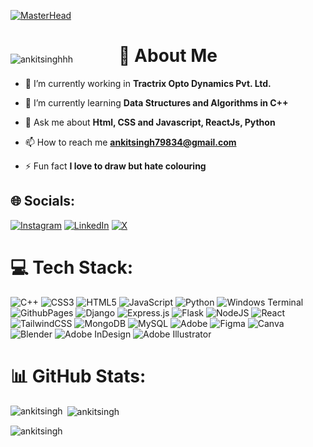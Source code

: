 [![MasterHead](https://www.digitalsolutionservices.com/img/services/web%20development.gif)](https://ankitsinghhh.io)

<div style=" position:relative">
<p align="left" style="position:absolute"> <img src="https://komarev.com/ghpvc/?username=ankitsinghhh&label=Profile%20views&color=0e75b6&style=flat" alt="ankitsinghhh" /> </p>

<h1 align="center">💫 About Me</h1>
</div>


- 🔭 I’m currently working in **Tractrix Opto Dynamics Pvt. Ltd.**

- 🌱 I’m currently learning **Data Structures and Algorithms in C++**



- 💬 Ask me about **Html, CSS and Javascript, ReactJs, Python**

- 📫 How to reach me **ankitsingh79834@gmail.com**



- ⚡ Fun fact **I love to draw but hate colouring**



## 🌐 Socials:
[![Instagram](https://img.shields.io/badge/Instagram-%23E4405F.svg?logo=Instagram&logoColor=white)](https://instagram.com/ankitsingh5529) [![LinkedIn](https://img.shields.io/badge/LinkedIn-%230077B5.svg?logo=linkedin&logoColor=white)](https://linkedin.com/in/ankit0501) [![X](https://img.shields.io/badge/X-black.svg?logo=X&logoColor=white)](https://x.com/Ankit0501) 

# 💻 Tech Stack:
![C++](https://img.shields.io/badge/c++-%2300599C.svg?style=for-the-badge&logo=c%2B%2B&logoColor=white) ![CSS3](https://img.shields.io/badge/css3-%231572B6.svg?style=for-the-badge&logo=css3&logoColor=white) ![HTML5](https://img.shields.io/badge/html5-%23E34F26.svg?style=for-the-badge&logo=html5&logoColor=white) ![JavaScript](https://img.shields.io/badge/javascript-%23323330.svg?style=for-the-badge&logo=javascript&logoColor=%23F7DF1E) ![Python](https://img.shields.io/badge/python-3670A0?style=for-the-badge&logo=python&logoColor=ffdd54) ![Windows Terminal](https://img.shields.io/badge/Windows%20Terminal-%234D4D4D.svg?style=for-the-badge&logo=windows-terminal&logoColor=white) ![GithubPages](https://img.shields.io/badge/github%20pages-121013?style=for-the-badge&logo=github&logoColor=white) ![Django](https://img.shields.io/badge/django-%23092E20.svg?style=for-the-badge&logo=django&logoColor=white) ![Express.js](https://img.shields.io/badge/express.js-%23404d59.svg?style=for-the-badge&logo=express&logoColor=%2361DAFB) ![Flask](https://img.shields.io/badge/flask-%23000.svg?style=for-the-badge&logo=flask&logoColor=white) ![NodeJS](https://img.shields.io/badge/node.js-6DA55F?style=for-the-badge&logo=node.js&logoColor=white) ![React](https://img.shields.io/badge/react-%2320232a.svg?style=for-the-badge&logo=react&logoColor=%2361DAFB) ![TailwindCSS](https://img.shields.io/badge/tailwindcss-%2338B2AC.svg?style=for-the-badge&logo=tailwind-css&logoColor=white) ![MongoDB](https://img.shields.io/badge/MongoDB-%234ea94b.svg?style=for-the-badge&logo=mongodb&logoColor=white) ![MySQL](https://img.shields.io/badge/mysql-4479A1.svg?style=for-the-badge&logo=mysql&logoColor=white) ![Adobe](https://img.shields.io/badge/adobe-%23FF0000.svg?style=for-the-badge&logo=adobe&logoColor=white) ![Figma](https://img.shields.io/badge/figma-%23F24E1E.svg?style=for-the-badge&logo=figma&logoColor=white) ![Canva](https://img.shields.io/badge/Canva-%2300C4CC.svg?style=for-the-badge&logo=Canva&logoColor=white) ![Blender](https://img.shields.io/badge/blender-%23F5792A.svg?style=for-the-badge&logo=blender&logoColor=white) ![Adobe InDesign](https://img.shields.io/badge/Adobe%20InDesign-49021F?style=for-the-badge&logo=adobeindesign&logoColor=FF3366) ![Adobe Illustrator](https://img.shields.io/badge/adobe%20illustrator-%23FF9A00.svg?style=for-the-badge&logo=adobe%20illustrator&logoColor=white) 

# 📊 GitHub Stats:
<p><img align="left" src="https://github-readme-stats.vercel.app/api/top-langs?username=ankitsinghhh&show_icons=true&locale=en&layout=compact&theme=tokyonight" alt="ankitsingh" /></p>

<p>&nbsp;<img align="center" src="https://github-readme-stats.vercel.app/api?username=ankitsinghhh&show_icons=true&locale=en&theme=tokyonight" alt="ankitsingh" /></p>

<p><img align="center" src="https://github-readme-streak-stats.herokuapp.com/?user=ankitsinghhh&&theme=tokyonight" alt="ankitsingh" /></p>




<!--  

## 🏆 GitHub Trophies
![](https://github-profile-trophy.vercel.app/?username=ankitsinghhh&theme=radical&no-frame=false&no-bg=true&margin-w=4)

-->

<!-- ### ✍️ Random Dev Quote -->
<!--![](https://quotes-github-readme.vercel.app/api?type=horizontal&theme=radical)-->
<!--  <p align="center"><img  src="https://quotes-github-readme.vercel.app/api?type=horizontal&theme=radical"  ></p> -->







